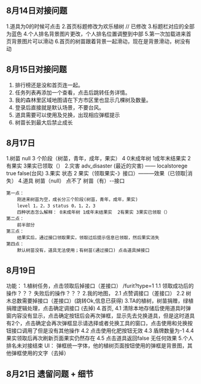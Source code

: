## 8月14日对接问题

1.道具为0的时候可点击
2.首页标题修改为欢乐植树  // 已修改
3.标题栏对应的全部为蓝色
4.个人排名背景图片更改，个人排名位置调整到中部
5.第一次加载进来首页背景图片可以滑动
6.首页的树苗跟着背景一起滑动，现在是背景滑动，树没有动

## 8月15日对接问题
1. 排行榜还是没和首页连一起。 
2. 任务列表再添加一个查看，点击后跳转任务详情。
3. 我的森林里区域地图请在下方市区里也显示几棵树及数量。 
4. 登录后直接就是默认场景，不要台风。
5. 道具需要可以使用及兑换，出现相应弹框提示
6. 树苗长到最大后禁止成长


## 8月17日
1.树苗
     null 3 个阶段（树苗，青年，成年，果实） 4 0末成年树 1成年末结果实  2有果实 3果实已领取（）
2.灾害
    adv_disaster (最近的灾害) —— localstorege true false(台风)
3.果实
    状态 2 果实（领取果实-》接口）———效果（已领取|消失）
4.道具
    树苗（null） 点不了 树苗（有）--接口

    第一点：
    	刚进来树苗为空，成长分三个阶段(树苗，青年，成年，果实)
    	level 1，2，3 status 0，1，2，3
    	四种状态怎么解释： 0末成年树 1成年末结果实  2有果实 3果实已领取（）
    第二点：
    	前半部分 
    第三点：
    	结果实后，通过接口领取果实，领取过后提示信息已领取，然后果实消失
    第四点：
    	默认树苗没有，道具无法使用；有树苗(通过接口) 点击道具掉接口


## 8月19日
功能：
    1.植树任务，点击领取后掉接口（差接口） /furit?type=1 
      1.1 领取成功后的操作？？？ 失败后的操作？？？
    2.我的地图，
        2.1 点赞调接口（差接口）
        2.2 树木总数需要掉接口（差接口）(跳转Ok,信息已获得)
    3.TA的植树，树苗捐赠，绿植捐赠逻辑处理，点击确定调接口 (去掉)
    4.首页,
        4.1 清除本地存储后使用道具时弹窗内容没有显示，点击确定按钮后会再次弹框，显示先去兑换道具，但是这时道具有2个，点击确定会再次弹框显示请选择或者兑换工具的窗口，点击使用和兑换按钮接口调用了但是没有其他操作
        4.2 点击使用化肥按钮无效
        4.3 盾牌数量为-1
        4.4 果实领取后再次刷新页面果实仍然存在
        4.5 点击道具返回false 无任何效果
    5.个人排名未对接结束
UI：
    弹框统一字体，他的植树页面按钮使用的弹框是背景图，其他弹框使用的文字（去掉）


## 8月21日 遗留问题 + 细节




